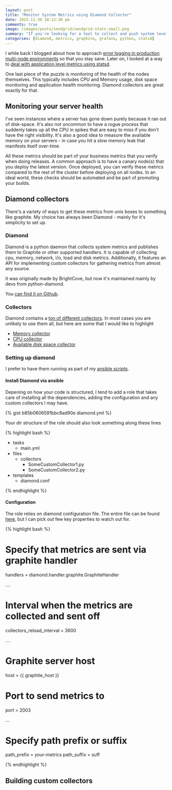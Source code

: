 ```yaml
---
layout: post
title: "Monitor System Metrics using Diamond Collector"
date: 2015-11-30 10:12:30 pm
comments: true
image: /images/posts/sendgrid/sendgrid-stats-small.png
summary: "If you're looking for a tool to collect and push system level metrics into graphite, Diamond should be your first port of call. "
categories: [diamond, metrics, graphite, grafana, python, statsd]
---
```


I while back I blogged about how to approach [error logging in production multi-node environments](/scaling-logging-logstash-and-graylog2/) so that you stay sane.
Later on, I looked at a way to [deal with application level metrics using statsd](/logging-custom-metrics-with-statsd/).

One last piece of the puzzle is monitoring of the health of the nodes themselves. This typically includes CPU and Memory usage, disk space monitoring and application health monitoring.
Diamond collectors are great exactly for that.
<!--more-->


Monitoring your server health
-------------------
I've seen instances where a server has gone down purely because it ran out of disk-space. It's also not uncommon to have a rogue process that suddenly takes up all the CPU in spikes that are easy to miss if you don't have the right visibility.
It's also a good idea to measure the available memory on your servers - in case you hit a slow memory leak that manifests itself over-time.

All these metrics should be part of your business metrics that you verify when doing releases. A common approach is to have a canary node(s) that you deploy the latest version. Once deployed, you can verify these metrics compared to the rest of the cluster before deploying on all nodes.
In an ideal world, these checks should be automated and be part of promoting your builds.


Diamond collectors
-------------------
There's a variety of ways to get these metrics from unix boxes to something like graphite.
My choice has always been Diamond - mainly for it's simplicity to set up.

### Diamond
Diamond is a python daemon that collects system metrics and publishes them to Graphite or other supported handlers.
It is capable of collecting cpu, memory, network, i/o, load and disk metrics.
Additionally, it features an API for implementing custom collectors for gathering metrics from almost any source.

It was originally made by BrightCove, but now it's maintained mainly by devs from python-diamond.

You [can find it on Github](https://github.com/python-diamond/Diamond).


### Collectors
Diamond contains a [ton of different collectors](https://github.com/python-diamond/Diamond/wiki/Collectors).
In most cases you are unlikely to use them all, but here are some that I would like to highlight

- [Memory collector](https://github.com/python-diamond/Diamond/wiki/collectors-MemoryCollector)
- [CPU collector](https://github.com/python-diamond/Diamond/wiki/collectors-CPUCollector)
- [Available disk space collector](https://github.com/python-diamond/Diamond/wiki/collectors-DiskSpaceCollector)


### Setting up diamond
I prefer to have them running as part of my [ansible scripts](http://docs.ansible.com/ansible/intro_getting_started.html).


#### Install Diamond via ansible
Depening on how your code is structured, I tend to add a role that takes care of installing all the dependencies, adding the configuration and any custom collectors I may have.

{% gist b85b0606591bbc8ad90e diamond.yml %}

Your dir structure of the role should also look something along these lines

{% highlight bash %}

- tasks
  - main.yml
- files
  - collectors
    - SomeCustomCollector1.py
    - SomeCustomCollector2.py
- templates
   - diamond.conf

{% endhighlight %}

#### Configuration
The role relies on diamond configuration file. The entire file can be found [here](https://gist.github.com/mirajavora/9f6b5cd402c5c6f27df5), but I can pick out few key properties to watch out for.

{% highlight bash %}

# Specify that metrics are sent via graphite handler
handlers = diamond.handler.graphite.GraphiteHandler

....

# Interval when the metrics are collected and sent off
collectors_reload_interval = 3600

....

# Graphite server host
host = {{ graphite_host }}

# Port to send metrics to
port = 2003

...
# Specify path prefix or suffix
path_prefix = your-metrics
path_suffix = suff

{% endhighlight %}


Building custom collectors
-------------------

